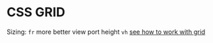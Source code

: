 # CSS GRID

Sizing: `fr` more better
view port height `vh`
[see how to work with grid](https://grid.malven.co/)
